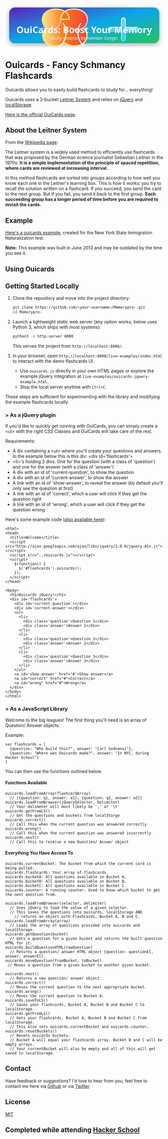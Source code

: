 <p align="center">
  <svg width="800" height="220" viewBox="0 0 800 220" xmlns="http://www.w3.org/2000/svg" role="img" aria-labelledby="brainPlusTitle brainPlusDesc">
    <title id="brainPlusTitle">OuiCards Brainstorm Banner</title>
    <desc id="brainPlusDesc">A colorful brain icon with a radiant plus sign to represent smarter studying.</desc>
    <defs>
      <linearGradient id="bgGradient" x1="0%" y1="0%" x2="100%" y2="100%">
        <stop offset="0%" stop-color="#5B21B6" />
        <stop offset="50%" stop-color="#0EA5E9" />
        <stop offset="100%" stop-color="#22C55E" />
      </linearGradient>
      <linearGradient id="brainGradient" x1="0%" y1="0%" x2="100%" y2="0%">
        <stop offset="0%" stop-color="#FDE68A" />
        <stop offset="50%" stop-color="#F97316" />
        <stop offset="100%" stop-color="#EF4444" />
      </linearGradient>
      <linearGradient id="plusGradient" x1="0%" y1="0%" x2="0%" y2="100%">
        <stop offset="0%" stop-color="#ECFEFF" />
        <stop offset="100%" stop-color="#67E8F9" />
      </linearGradient>
      <filter id="shadow" x="-20%" y="-20%" width="140%" height="140%">
        <feDropShadow dx="0" dy="8" stdDeviation="12" flood-color="rgba(15,23,42,0.35)" />
      </filter>
    </defs>
    <rect x="20" y="20" width="760" height="180" rx="28" fill="url(#bgGradient)" filter="url(#shadow)" />
    <g transform="translate(160,40)">
      <path d="M120 40c0-28 24-52 68-52s68 24 68 52c0 18-8 34-22 44 12 8 20 22 20 38 0 30-26 52-66 52-18 0-34-6-46-16-12 10-28 16-46 16-40 0-66-22-66-52 0-16 8-30 20-38-14-10-22-26-22-44 0-28 24-52 68-52s68 24 68 52z" fill="url(#brainGradient)" stroke="#FDE68A" stroke-width="6" />
      <path d="M120 40c0 28-22 52-52 52-14 0-26-4-36-12" fill="none" stroke="#F9A8D4" stroke-width="6" stroke-linecap="round" />
      <path d="M256 40c0 28-22 52-52 52-14 0-26-4-36-12" fill="none" stroke="#F9A8D4" stroke-width="6" stroke-linecap="round" />
      <path d="M134 62c10 12 14 26 14 42 0 30-12 56-34 72" fill="none" stroke="#FDF2F8" stroke-width="6" stroke-linecap="round" />
      <path d="M222 62c-10 12-14 26-14 42 0 30 12 56 34 72" fill="none" stroke="#FDF2F8" stroke-width="6" stroke-linecap="round" />
    </g>
    <g transform="translate(520,70)">
      <rect x="66" y="0" width="24" height="120" rx="12" fill="url(#plusGradient)" />
      <rect x="0" y="48" width="156" height="24" rx="12" fill="url(#plusGradient)" />
      <rect x="70" y="4" width="16" height="112" rx="8" fill="#0EA5E9" opacity="0.5" />
      <rect x="4" y="52" width="148" height="16" rx="8" fill="#0EA5E9" opacity="0.5" />
    </g>
    <text x="400" y="150" font-family="'Segoe UI', 'Helvetica Neue', sans-serif" font-size="46" text-anchor="middle" fill="#F8FAFC" font-weight="600">OuiCards: Boost Your Memory</text>
    <text x="400" y="182" font-family="'Segoe UI', 'Helvetica Neue', sans-serif" font-size="22" text-anchor="middle" fill="#E0F2FE">Study smarter. Remember longer.</text>
  </svg>
</p>

# Ouicards - Fancy Schmancy Flashcards
Ouicards allows you to easily build flashcards to study for... everything!

Ouicards uses a 3-bucket [Leitner System](http://en.wikipedia.org/wiki/Leitner_system) and relies on [jQuery](http://jquery.com/) and [localStorage](http://diveintohtml5.info/storage.html).

[Here is the official OuiCards page](http://carlsednaoui.github.io/ouicards/).

## About the Leitner System
From the [Wikipedia page](http://en.wikipedia.org/wiki/Leitner_system): 

The Leitner system is a widely used method to efficiently use flashcards that was proposed by the German science journalist Sebastian Leitner in the 1970s. __It is a simple implementation of the principle of spaced repetition, where cards are reviewed at increasing interval.__

In this method flashcards are sorted into groups according to how well you know each one in the Leitner's learning box. This is how it works: you try to recall the solution written on a flashcard. If you succeed, you send the card to the next group. But if you fail, you send it back to the first group. __Each succeeding group has a longer period of time before you are required to revisit the cards.__


## Example

[Here's a ouicards example](http://carlsednaoui.github.io/ouicards/live-examples/index.html), created for the New York State Immigration Naturalization test. 

__Note:__ This example was built in June 2013 and may be outdated by the time you see it.

## Using Ouicards

## Getting Started Locally

1. Clone the repository and move into the project directory:

   ```bash
   git clone https://github.com/<your-username>/Memorypro-.git
   cd Memorypro-
   ```

2. Launch a lightweight static web server (any option works; below uses Python 3, which ships with most systems):

   ```bash
   python3 -m http.server 8000
   ```

   This serves the project from `http://localhost:8000/`.

3. In your browser, open `http://localhost:8000/live-examples/index.html` to interact with the demo flashcards UI.

   - Use `ouicards.js` directly in your own HTML pages or explore the example jQuery integration at `live-examples/ouicards-jquery-example.html`.
   - Stop the local server anytime with `Ctrl+C`.

These steps are sufficient for experimenting with the library and modifying the example flashcards locally.

### > As a jQuery plugin

If you'd like to quickly get running with OuiCards, you can simply create a \<ul> with the right CSS Classes and OuiCards will take care of the rest.

Requirements:

- A div containing a \<ul> where you'll create your questions and answers. In the example below this is this div: \<div id='flashcards'>
- \<li>'s holding 2 divs. One for the question (with a class of 'question') and one for the answer (with a class of 'answer')
- A div with an id of 'current-question', to show the question
- A div with an id of 'current-answer', to show the answer
- A link with an id of 'show-answer', to reveal the answer (by default you'll only see the question at first)
- A link with an id of 'correct', which a user will click if they get the question right
- A link with an id of 'wrong', which a user will click if they get the question wrong

Here's some example code ([also available here](http://carlsednaoui.github.io/ouicards/live-examples/ouicards-jquery-example.html)):

    <html>
    <head>
      <title>Welcome</title>
      <script src="http://ajax.googleapis.com/ajax/libs/jquery/2.0.0/jquery.min.js"></script>
      <script src="../ouicards.js"></script>
      <script>
        $(function() { 
          $('#flashcards').ouicards(); 
        });
      </script>
    </head>

    <body>
      <h1>Ouicards jQuery!</h1>
      <div id='flashcards'>
        <div id='current-question'></div>
        <div id='current-answer'></div>
        <ul>
          <li>
            <div class='question'>Question 1</div>
            <div class='answer'>Answer 1</div>
          </li>
          <li>
            <div class='question'>Question 2</div>
            <div class='answer'>Answer 2</div>
          </li>
          <li>
            <div class='question'>Question 3</div>
            <div class='answer'>Answer 3</div>
          </li>
        </ul>
        <a id='show-answer' href='#'>Show answer</a>
        <a id="correct" href="#">Correct</a>
        <a id="wrong" href="#">Wrong</a>
      </div>
    </body>
    </html>

### > As a JavaScript Library
Welcome to the big leagues! The first thing you'll need is an array of Question/ Answer objects.

Example:
    
    var flashcards = [
      {question: "Who build this?", answer: "Carl Sednaoui"}, 
      {question: "Where was Ouicards made?", answer: "In NYC, during Hacker School"}
    ]

You can then use the functions outlined below.

#### Functions Available
  
    ouicards.loadFromArray(flashcardArray)
      // [{question: q1, answer: a1}, {question: q2, answer: a2}]
    ouicards.loadFromBrowser(jQuerySelector, Delimiter)
      // Your delimeter will most likely be ',' or '\t'
    ouicards.getFromLS()
      // Get the questions and buckets from localStorge
    ouicards.correct()
      // Call this when the current question was answered correctly
    ouicards.wrong()
      // Call this when the current question was answered incorrectly
    ouicards.next()
      // Call this to receive a new Question/ Answer object

#### Everything You Have Access To
    
    ouicards.currentBucket: The bucket from which the current card is being pulled.
    ouicards.flashcards: Your array of flashcards.
    ouicards.bucketA: All questions available in Bucket A.
    ouicards.bucketB: All questions available in Bucket B.
    ouicards.bucketC: All questions available in Bucket C.
    ouicards.counter: A running counter. Used to know which bucket to get the next question from.

    ouicards.loadFromBrowser(selector, delimiter) 
      // Uses jQuery to load the value of a given selector.
      // This saves the questions into ouicards, localStorage AND 
        // returns an object with Flashcards, Bucket A, B and C.
    ouicards.loadFromArray(array)
      // Loads the array of questions provided into ouicards and localStorage.
    ouicards.getQuestion(bucket)
      // Gets a question for a given bucket and returns the built question HTML for it.
    ouicards.buildQuestionHTML(rawQuestion)
      // Returns a question/ answer HTML object {question: questionEl, answer: answerEl}.
    ouicards.moveQuestion(fromBucket, toBucket)
     // Moves a question from a given bucket to another given bucket.

    ouicards.next()
      // Returns a new question/ answer object.
    ouicards.correct()
      // Moves the current question to the next appropriate bucket.
    ouicards.wrong()
      // Moves the current question to Bucket A.
    ouicards.saveToLS()
      // Saves your flashcards, Bucket A, Bucket B and Bucket C to localStorage.
    ouicards.getFromLS()
      // Gets your flashcards, Bucket A, Bucket B and Bucket C from localStorage. 
      // This also sets ouicards.currentBucket and ouicards.counter.
    ouicards.resetBuckets()
      // Resets ouicards buckets. 
      // Bucket A will equal your flashcards array. Bucket B and C will be empty arrays.  
      // Your currentBucket will also be empty and all of this will get saved to localStorage.

## Contact
Have feedback or suggestions? I'd love to hear from you, feel free to contact me here via [Github](https://github.com/carlsednaoui) or via [Twitter](https://twitter.com/carlsednaoui). 

## License
[MIT](http://opensource.org/licenses/MIT)

## Completed while attending [Hacker School](https://www.hackerschool.com/)